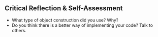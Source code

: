 <section class="module-section" name="Critical Reflection &amp; Self-Assessment">&nbsp;</section>

## Critical Reflection & Self-Assessment

*   What type of object construction did you use? Why?
*   Do you think there is a better way of implementing your code? Talk to others.

